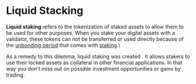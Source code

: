 # Liquid Stacking

**Liquid staking** refers to the tokenization of staked assets to allow them to be used for other purposes. When you stake your digital assets with a validator, these tokens can not be transferred or used directly because of the [unbonding period](../../markdowns/unbonding\_period.md) that comes with [staking](what\_is\_staking.md).\


As a remedy to this dilemma, liquid staking was created . It allows stakers to use their locked assets as collateral in other financial applications. In that way you don't miss out on possible investment opportunities or gains by trading.
